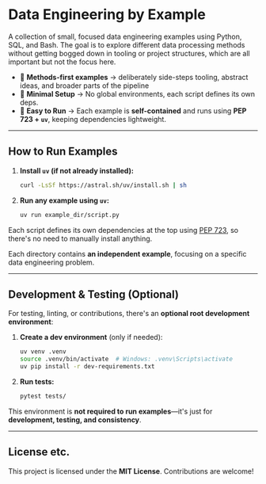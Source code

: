 # Data Engineering by Example

A collection of small, focused data engineering examples using Python, SQL, and Bash. The goal is to explore different data processing methods without getting bogged down in tooling or project structures, which are all important but not the focus here.  

- 🚀 **Methods-first examples** → deliberately side-steps tooling, abstract ideas, and broader parts of the pipeline
- 🚀 **Minimal Setup** → No global environments, each script defines its own deps.  
- 🚀 **Easy to Run** → Each example is **self-contained** and runs using **PEP 723 + `uv`**, keeping dependencies lightweight.

---

## How to Run Examples

1. **Install `uv` (if not already installed):**  
   ```bash
   curl -LsSf https://astral.sh/uv/install.sh | sh
   ```
   
2. **Run any example using `uv`:**  
   ```bash
   uv run example_dir/script.py
   ```

Each script defines its own dependencies at the top using [PEP 723](https://peps.python.org/pep-0723/), so there's no need to manually install anything.  

Each directory contains **an independent example**, focusing on a specific data engineering problem.

---

## Development & Testing (Optional)

For testing, linting, or contributions, there's an **optional root development environment**:  

1. **Create a dev environment** (only if needed):  
   ```bash
   uv venv .venv
   source .venv/bin/activate  # Windows: .venv\Scripts\activate
   uv pip install -r dev-requirements.txt
   ```
   
2. **Run tests:**  
   ```bash
   pytest tests/
   ```

This environment is **not required to run examples**—it's just for **development, testing, and consistency**.

---

## License etc.
This project is licensed under the **MIT License**. Contributions are welcome!

